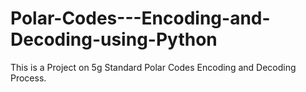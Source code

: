 # Polar-Codes---Encoding-and-Decoding-using-Python
This is a Project on 5g Standard Polar Codes Encoding and Decoding Process.
